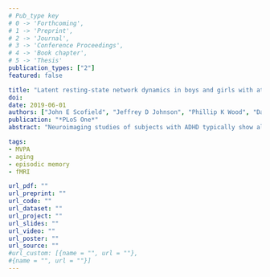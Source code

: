 ```yaml
---
# Pub_type key
# 0 -> 'Forthcoming',
# 1 -> 'Preprint',
# 2 -> 'Journal',
# 3 -> 'Conference Proceedings',
# 4 -> 'Book chapter',
# 5 -> 'Thesis'
publication_types: ["2"]
featured: false

title: "Latent resting-state network dynamics in boys and girls with attention-deficit/hyperactivity disorder"
doi: 
date: 2019-06-01
authors: ["John E Scofield", "Jeffrey D Johnson", "Phillip K Wood", "David C Geary"]
publication: "*PLoS One*"
abstract: "Neuroimaging studies of subjects with ADHD typically show altered functional connectivity in prefrontal, striatal, and several temporal brain regions. While the majority of studies have focused on connectivity that is averaged over time, we investigated the temporal dynamics of brain network changes in resting-state fMRI. Using the ADHD-200 consortium, we characterized the time course of latent state changes using Hidden Markov Modeling, and compared state changes between boys and girls with ADHD along with typically developing controls. Sex differences were found in latent state switching, with boys dwelling longer in a given state than girls, and concurrently having fewer overall state transitions. These sex differences were found in children with ADHD and in typically developing controls. Children with ADHD were also found to be more variable in terms of state transitions than controls. These findings add to the growing literature on neural sex differences and may be related to the sex difference in focal versus diffuse attention."

tags: 
- MVPA
- aging
- episodic memory
- fMRI

url_pdf: ""
url_preprint: ""
url_code: ""
url_dataset: ""
url_project: ""
url_slides: ""
url_video: ""
url_poster: ""
url_source: ""
#url_custom: [{name = "", url = ""},
#{name = "", url = ""}]
---
```


